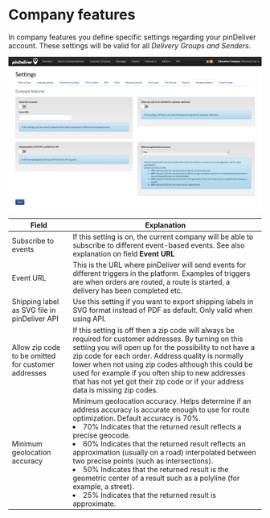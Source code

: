 # Company features

In company features you define specific settings regarding your pinDeliver account. These settings will be valid for all *Delivery Groups and Senders.*

![Click & collect](/images/settings_company_features.png)

|Field|Explanation|
|----------|----------|
|Subscribe to events|If this setting is on, the current company will be able to subscribe to different event-based events. See also explanation on field **Event URL**|
|Event URL|This is the URL where pinDeliver will send events for different triggers in the platform. Examples of triggers are when orders are routed, a route is started, a delivery has been completed etc.|
|Shipping label as SVG file in pinDeliver API|Use this setting if you want to export shipping labels in SVG format instead of PDF as default. Only valid when using API.|
|Allow zip code to be omitted for customer addresses|If this setting is off then a zip code will always be required for customer addresses. By turning on this setting you will open up for the possibility to not have a zip code for each order. Address quality is normally lower when not using zip codes although this could be used for example if you often ship to new addresses that has not yet got their zip code or if your address data is missing zip codes.|
|Minimum geolocation accuracy|Minimum geolocation accuracy. Helps determine if an address accuracy is accurate enough to use for route optimization. Default accuracy is 70%.<ur><li>70% Indicates that the returned result reflects a precise geocode.</li><li>60% Indicates that the returned result reflects an approximation (usually on a road) interpolated between two precise points (such as intersections).</li><li>50% Indicates that the returned result is the geometric center of a result such as a polyline (for example, a street).</li><li>25% Indicates that the returned result is approximate.</li>|
